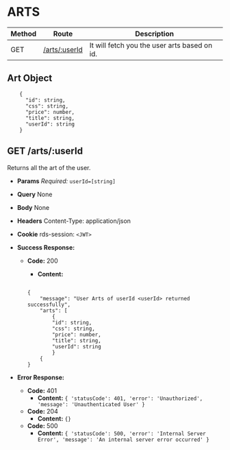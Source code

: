 # ARTS

| Method | Route                                           | Description                                                    |
| ------ | ----------------------------------------------- | -------------------------------------------------------------- |
| GET    | [/arts/:userId](#get---arts)                    | It will fetch you the user arts based on id.                   |

## Art Object
```
    {
      "id": string,
      "css": string,
      "price": number,
      "title": string,
      "userId": string
    }
```

## **GET /arts/:userId**

Returns all the art of the user.

- **Params**
  _Required:_ `userId=[string]`
- **Query**
  None
- **Body**
  None
- **Headers**
  Content-Type: application/json
- **Cookie**
  rds-session: `<JWT>`
- **Success Response:**
  - **Code:** 200
    - **Content:**

    ```

    {
        "message": "User Arts of userId <userId> returned successfully",
        "arts": [
            {
            "id": string,
            "css": string,
            "price": number,
            "title": string,
            "userId": string
            }
        {
    }
    ```

- **Error Response:**
  - **Code:** 401
    - **Content:**
      `{ 'statusCode': 401, 'error': 'Unauthorized', 'message': 'Unauthenticated User' }`
  - **Code:** 204
    - **Content:**
      `{}`
  - **Code:** 500
    - **Content:**
      `{ 'statusCode': 500, 'error': 'Internal Server Error', 'message': 'An internal server error occurred' }`
      